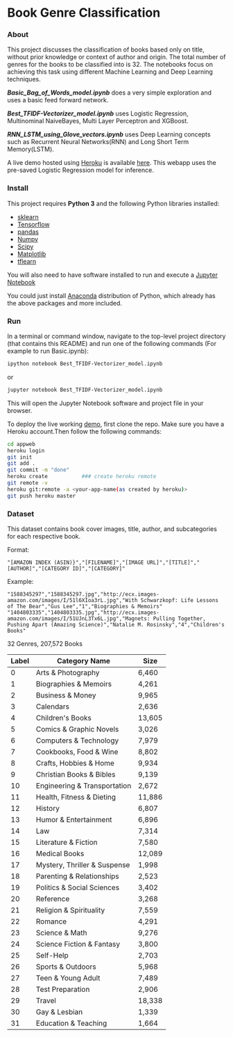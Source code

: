 # Book Genre Classification
 

### About 

This project discusses the classification of books based only on title, without prior knowledge or context of author and origin. The total number of genres for the books to be classified into is 32. The notebooks focus on achieving this task using different Machine Learning and Deep Learning techniques. 

**_Basic_Bag_of_Words_model.ipynb_** does a very simple exploration and uses a basic feed forward network.

**_Best_TFIDF-Vectorizer_model.ipynb_** uses Logistic Regression, Multinominal NaiveBayes, Multi Layer Perceptron and XGBoost.

**_RNN_LSTM_using_Glove_vectors.ipynb_** uses Deep Learning concepts such as Recurrent Neural Networks(RNN) and Long Short Term Memory(LSTM).

A live demo hosted using [Heroku](https://heroku.com) is available [here](https://book-genre-classification.herokuapp.com). This webapp uses the pre-saved Logistic Regression model for inference.  

### Install 

This project requires **Python 3** and the following Python libraries installed:

- [sklearn](http://scikit-learn.com/)
- [Tensorflow](http://tensorflow.org/)
- [pandas](pandas.pydata.org/)
- [Numpy](http://numpy.org/)
- [Scipy](http://scipy.org/)
- [Matplotlib](https://matplotlib.org/) 
- [tflearn](https://tflearn.org/)



You will also need to have software installed to run and execute a [Jupyter Notebook](http://ipython.org/notebook.html)

You could just install [Anaconda](http://continuum.io/downloads) distribution of Python, which already has the above packages and more included. 


### Run

In a terminal or command window, navigate to the top-level project directory  (that contains this README) and run one of the following commands (For example to run Basic.ipynb):


```bash
ipython notebook Best_TFIDF-Vectorizer_model.ipynb
```  
or
```bash
jupyter notebook Best_TFIDF-Vectorizer_model.ipynb
```

This will open the Jupyter Notebook software and project file in your browser.


To deploy the live working [demo](https://book-genre-classification.herokuapp.com), first clone the repo. Make sure you have a Heroku account.Then follow the following commands:

```bash
cd appweb
heroku login
git init
git add .
git commit -m "done"
heroku create    		### create heroku remote
git remote -v 
heroku git:remote -a <your-app-name(as created by heroku)>
git push heroku master
``` 


### Dataset

This dataset contains book cover images, title, author, and subcategories for each respective book.

Format:
```
"[AMAZON INDEX (ASIN)}","[FILENAME]","[IMAGE URL]","[TITLE]","[AUTHOR]","[CATEGORY ID]","[CATEGORY]"
```

Example:
```
"1588345297","1588345297.jpg","http://ecx.images-amazon.com/images/I/51l6XIoa3rL.jpg","With Schwarzkopf: Life Lessons of The Bear","Gus Lee","1","Biographies & Memoirs"
"1404803335","1404803335.jpg","http://ecx.images-amazon.com/images/I/51UJnL3Tx6L.jpg","Magnets: Pulling Together, Pushing Apart (Amazing Science)","Natalie M. Rosinsky","4","Children's Books"
```

32 Genres, 207,572 Books

|Label|Category Name|Size|
|---|---|---|
|0|Arts & Photography|6,460|
|1|Biographies & Memoirs|4,261|
|2|Business & Money|9,965|
|3|Calendars|2,636|
|4|Children's Books|13,605|
|5|Comics & Graphic Novels|3,026|
|6|Computers & Technology|7,979|
|7|Cookbooks, Food & Wine|8,802|
|8|Crafts, Hobbies & Home|9,934|
|9|Christian Books & Bibles|9,139|
|10|Engineering & Transportation|2,672|
|11|Health, Fitness & Dieting|11,886|
|12|History|6,807|
|13|Humor & Entertainment|6,896|
|14|Law|7,314|
|15|Literature & Fiction|7,580|
|16|Medical Books|12,089|
|17|Mystery, Thriller & Suspense|1,998|
|18|Parenting & Relationships|2,523|
|19|Politics & Social Sciences|3,402|
|20|Reference|3,268|
|21|Religion & Spirituality|7,559|
|22|Romance|4,291|
|23|Science & Math|9,276|
|24|Science Fiction & Fantasy|3,800|
|25|Self-Help|2,703|
|26|Sports & Outdoors|5,968|
|27|Teen & Young Adult|7,489|
|28|Test Preparation|2,906|
|29|Travel|18,338|
|30|Gay & Lesbian|1,339|
|31|Education & Teaching|1,664|
